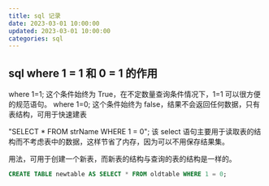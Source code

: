 ```yaml
---
title: sql 记录
date: 2023-03-01 10:00:00
updated: 2023-03-01 10:00:00
categories: sql
---
```


## sql where 1 = 1 和 0 = 1 的作用

where 1=1; 这个条件始终为 True，在不定数量查询条件情况下，1=1 可以很方便的规范语句。
where 1=0; 这个条件始终为 false，结果不会返回任何数据，只有表结构，可用于快速建表

"SELECT * FROM strName WHERE 1 = 0"; 该 select 语句主要用于读取表的结构而不考虑表中的数据，这样节省了内存，因为可以不用保存结果集。

用法，可用于创建一个新表，而新表的结构与查询的表的结构是一样的。

```sql
CREATE TABLE newtable AS SELECT * FROM oldtable WHERE 1 = 0;
```
